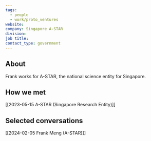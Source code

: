 ```yaml
---
tags:
  - people
  - work/proto_ventures
website: 
company: Singapore A-STAR
division: 
job title: 
contact_type: government
---
```

## About
Frank works for A-STAR, the national science entity for Singapore.

## How we met
[[2023-05-15 A-STAR (Singapore Research Entity)]]

## Selected conversations
[[2024-02-05 Frank Meng (A-STAR)]]